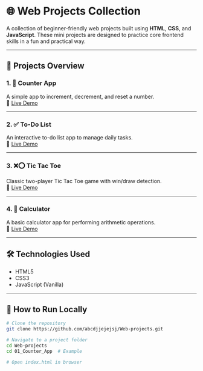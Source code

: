 # 🌐 Web Projects Collection

A collection of beginner-friendly web projects built using **HTML**, **CSS**, and **JavaScript**. These mini projects are designed to practice core frontend skills in a fun and practical way.

---

## 📁 Projects Overview

### 1. 🧮 Counter App  
A simple app to increment, decrement, and reset a number.  
🔗 [Live Demo](https://counter-kappa-ruddy-17.vercel.app)

---

### 2. ✅ To-Do List  
An interactive to-do list app to manage daily tasks.  
🔗 [Live Demo](https://todolist-taupe-chi.vercel.app)

---

### 3. ❌⭕ Tic Tac Toe  
Classic two-player Tic Tac Toe game with win/draw detection.  
🔗 [Live Demo](https://tictactoebyvaibhav.vercel.app)

---

### 4. 🧮 Calculator  
A basic calculator app for performing arithmetic operations.  
🔗 [Live Demo](https://web-projects-hytt.vercel.app)

---

## 🛠️ Technologies Used

- HTML5  
- CSS3  
- JavaScript (Vanilla)

---

## 🚀 How to Run Locally

```bash
# Clone the repository
git clone https://github.com/abcdjjejejsj/Web-projects.git

# Navigate to a project folder
cd Web-projects
cd 01_Counter_App  # Example

# Open index.html in browser
